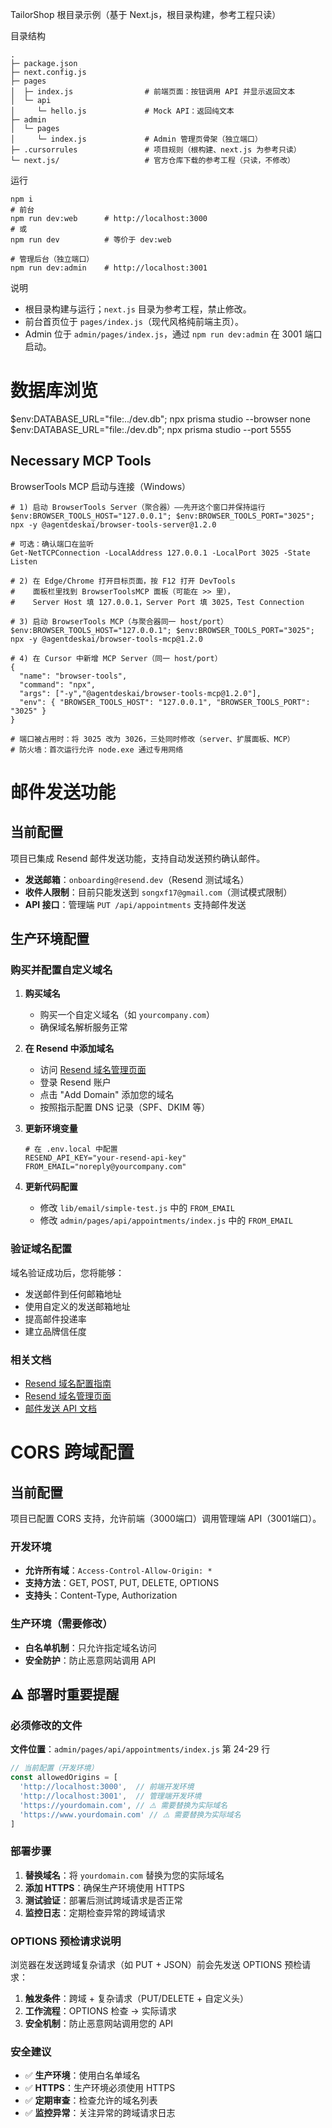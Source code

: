 TailorShop 根目录示例（基于 Next.js，根目录构建，参考工程只读）

目录结构

```
.
├─ package.json
├─ next.config.js
├─ pages
│  ├─ index.js                # 前端页面：按钮调用 API 并显示返回文本
│  └─ api
│     └─ hello.js             # Mock API：返回纯文本
├─ admin
│  └─ pages
│     └─ index.js             # Admin 管理页骨架（独立端口）
├─ .cursorrules               # 项目规则（根构建、next.js 为参考只读）
└─ next.js/                   # 官方仓库下载的参考工程（只读，不修改）
```

运行

```
npm i
# 前台
npm run dev:web      # http://localhost:3000
# 或
npm run dev          # 等价于 dev:web

# 管理后台（独立端口）
npm run dev:admin    # http://localhost:3001
```

说明

- 根目录构建与运行；`next.js` 目录为参考工程，禁止修改。
- 前台首页位于 `pages/index.js`（现代风格纯前端主页）。
- Admin 位于 `admin/pages/index.js`，通过 `npm run dev:admin` 在 3001 端口启动。


# 数据库浏览
$env:DATABASE_URL="file:../dev.db"; npx prisma studio --browser none
 $env:DATABASE_URL="file:./dev.db"; npx prisma studio --port 5555
 
Necessary MCP Tools
- 
BrowserTools MCP 启动与连接（Windows）

```
# 1) 启动 BrowserTools Server（聚合器）——先开这个窗口并保持运行
$env:BROWSER_TOOLS_HOST="127.0.0.1"; $env:BROWSER_TOOLS_PORT="3025"; npx -y @agentdeskai/browser-tools-server@1.2.0

# 可选：确认端口在监听
Get-NetTCPConnection -LocalAddress 127.0.0.1 -LocalPort 3025 -State Listen

# 2) 在 Edge/Chrome 打开目标页面，按 F12 打开 DevTools
#    面板栏里找到 BrowserToolsMCP 面板（可能在 >> 里），
#    Server Host 填 127.0.0.1，Server Port 填 3025，Test Connection

# 3) 启动 BrowserTools MCP（与聚合器同一 host/port）
$env:BROWSER_TOOLS_HOST="127.0.0.1"; $env:BROWSER_TOOLS_PORT="3025"; npx -y @agentdeskai/browser-tools-mcp@1.2.0

# 4) 在 Cursor 中新增 MCP Server（同一 host/port）
{
  "name": "browser-tools",
  "command": "npx",
  "args": ["-y","@agentdeskai/browser-tools-mcp@1.2.0"],
  "env": { "BROWSER_TOOLS_HOST": "127.0.0.1", "BROWSER_TOOLS_PORT": "3025" }
}

# 端口被占用时：将 3025 改为 3026，三处同时修改（server、扩展面板、MCP）
# 防火墙：首次运行允许 node.exe 通过专用网络
```

# 邮件发送功能

## 当前配置

项目已集成 Resend 邮件发送功能，支持自动发送预约确认邮件。

- **发送邮箱**：`onboarding@resend.dev`（Resend 测试域名）
- **收件人限制**：目前只能发送到 `songxf17@gmail.com`（测试模式限制）
- **API 接口**：管理端 `PUT /api/appointments` 支持邮件发送


## 生产环境配置

### 购买并配置自定义域名

1. **购买域名**
   - 购买一个自定义域名（如 `yourcompany.com`）
   - 确保域名解析服务正常

2. **在 Resend 中添加域名**
   - 访问 [Resend 域名管理页面](https://resend.com/domains/add)
   - 登录 Resend 账户
   - 点击 "Add Domain" 添加您的域名
   - 按照指示配置 DNS 记录（SPF、DKIM 等）

3. **更新环境变量**
   ```env
   # 在 .env.local 中配置
   RESEND_API_KEY="your-resend-api-key"
   FROM_EMAIL="noreply@yourcompany.com"
   ```

4. **更新代码配置**
   - 修改 `lib/email/simple-test.js` 中的 `FROM_EMAIL`
   - 修改 `admin/pages/api/appointments/index.js` 中的 `FROM_EMAIL`

### 验证域名配置

域名验证成功后，您将能够：
- 发送邮件到任何邮箱地址
- 使用自定义的发送邮箱地址
- 提高邮件投递率
- 建立品牌信任度

### 相关文档

- [Resend 域名配置指南](https://resend.com/docs/domains/introduction)
- [Resend 域名管理页面](https://resend.com/domains/add)
- [邮件发送 API 文档](./EMAIL_SETUP.md)

# CORS 跨域配置

## 当前配置

项目已配置 CORS 支持，允许前端（3000端口）调用管理端 API（3001端口）。

### 开发环境
- **允许所有域**：`Access-Control-Allow-Origin: *`
- **支持方法**：GET, POST, PUT, DELETE, OPTIONS
- **支持头**：Content-Type, Authorization

### 生产环境（需要修改）
- **白名单机制**：只允许指定域名访问
- **安全防护**：防止恶意网站调用 API

## ⚠️ 部署时重要提醒

### 必须修改的文件
**文件位置**：`admin/pages/api/appointments/index.js` 第 24-29 行

```javascript
// 当前配置（开发环境）
const allowedOrigins = [
  'http://localhost:3000',  // 前端开发环境
  'http://localhost:3001',  // 管理端开发环境
  'https://yourdomain.com', // ⚠️ 需要替换为实际域名
  'https://www.yourdomain.com' // ⚠️ 需要替换为实际域名
]
```

### 部署步骤
1. **替换域名**：将 `yourdomain.com` 替换为您的实际域名
2. **添加 HTTPS**：确保生产环境使用 HTTPS
3. **测试验证**：部署后测试跨域请求是否正常
4. **监控日志**：定期检查异常的跨域请求

### OPTIONS 预检请求说明

浏览器在发送跨域复杂请求（如 PUT + JSON）前会先发送 OPTIONS 预检请求：

1. **触发条件**：跨域 + 复杂请求（PUT/DELETE + 自定义头）
2. **工作流程**：OPTIONS 检查 → 实际请求
3. **安全机制**：防止恶意网站调用您的 API

### 安全建议

- ✅ **生产环境**：使用白名单域名
- ✅ **HTTPS**：生产环境必须使用 HTTPS
- ✅ **定期审查**：检查允许的域名列表
- ✅ **监控异常**：关注异常的跨域请求日志